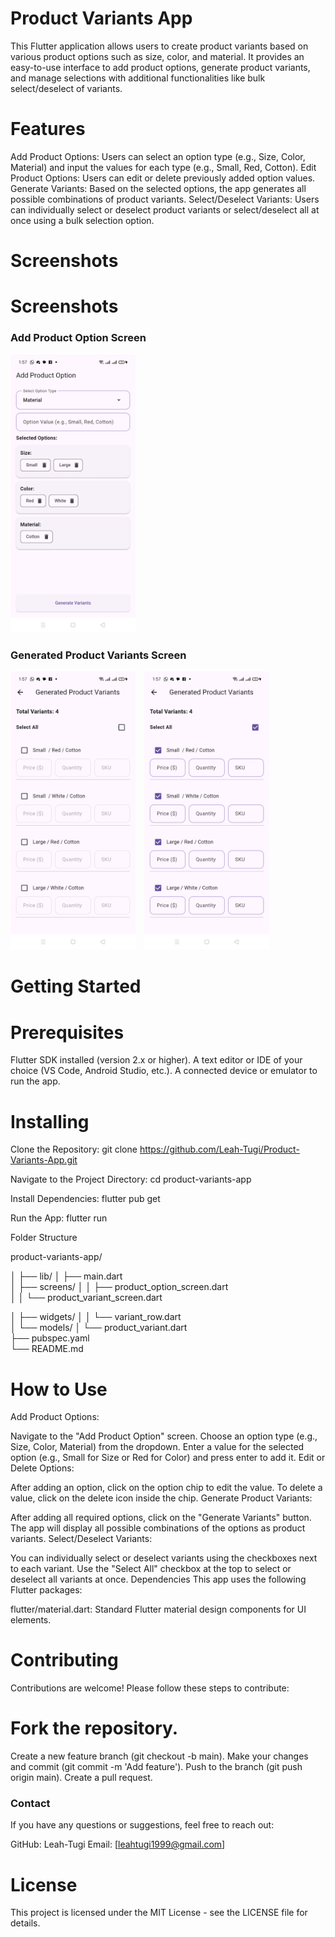 # Product Variants App

This Flutter application allows users to create product variants based on various
product options such as size, color, and material. It provides an easy-to-use
interface to add product options, generate product variants, and manage selections 
with additional functionalities like bulk select/deselect of variants.

# Features
Add Product Options: Users can select an option type (e.g., Size, Color, Material) 
and input the values for each type (e.g., Small, Red, Cotton).
Edit Product Options: Users can edit or delete previously added option values.
Generate Variants: Based on the selected options, the app generates all possible
combinations of product variants.
Select/Deselect Variants: Users can individually select or deselect product
variants or select/deselect all at once using a bulk selection option.

# Screenshots

# Screenshots

### Add Product Option Screen
<img src="assets/sc1.jpeg" alt="Add Product Option Screen" width="200" height="auto"/>

### Generated Product Variants Screen
<div>
  <img src="assets/sc2.jpeg" alt="Generated Product Variants Screen" width="200" height="auto" style="display:inline; margin-right:10px;"/>
  <img src="assets/sc3.jpeg" alt="Generated Product Variants Screen" width="200" height="auto" style="display:inline;"/>
</div>


# Getting Started
# Prerequisites
Flutter SDK installed (version 2.x or higher).
A text editor or IDE of your choice (VS Code, Android Studio, etc.).
A connected device or emulator to run the app.

# Installing
Clone the Repository:
git clone https://github.com/Leah-Tugi/Product-Variants-App.git

Navigate to the Project Directory:
cd product-variants-app

Install Dependencies:
flutter pub get

Run the App:
flutter run

Folder Structure

product-variants-app/

│
├── lib/
│   ├── main.dart                
│   ├── screens/
│   │   ├── product_option_screen.dart   
│   │   └── product_variant_screen.dart

│   ├── widgets/
│   │   └── variant_row.dart     
│   └── models/
│       └── product_variant.dart  
├── pubspec.yaml                  
└── README.md                    

# How to Use
Add Product Options:

Navigate to the "Add Product Option" screen.
Choose an option type (e.g., Size, Color, Material) from the dropdown.
Enter a value for the selected option (e.g., Small for Size or Red for Color) and press enter to add it.
Edit or Delete Options:

After adding an option, click on the option chip to edit the value.
To delete a value, click on the delete icon inside the chip.
Generate Product Variants:

After adding all required options, click on the "Generate Variants" button.
The app will display all possible combinations of the options as product variants.
Select/Deselect Variants:

You can individually select or deselect variants using the checkboxes next to each variant.
Use the "Select All" checkbox at the top to select or deselect all variants at once.
Dependencies
This app uses the following Flutter packages:

flutter/material.dart: Standard Flutter material design components for UI elements.


# Contributing
Contributions are welcome! Please follow these steps to contribute:

# Fork the repository.
Create a new feature branch (git checkout -b main).
Make your changes and commit (git commit -m 'Add feature').
Push to the branch (git push origin main).
Create a pull request.

### Contact
If you have any questions or suggestions, feel free to reach out:

GitHub: Leah-Tugi
Email: [leahtugi1999@gmail.com]

# License
This project is licensed under the MIT License - see the LICENSE file for details.